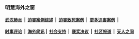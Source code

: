
### 明慧海外之窗

####  [武汉肺炎](indexes/365.md?t=03030700) &nbsp;|&nbsp;  [迫害案例综述](indexes/328.md?t=03030700) &nbsp;|&nbsp; [迫害致死案例](indexes/277.md?t=03030700)  &nbsp;|&nbsp; [更多迫害案例](indexes/81.md?t=03030700)  &nbsp;|&nbsp; 
####  [时事评论](indexes/19.md?t=03030700) &nbsp;|&nbsp; [海外简讯](indexes/245.md?t=03030700)&nbsp;|&nbsp;  [社会支持](indexes/140.md?t=03030700) &nbsp;|&nbsp; [褒奖决议](indexes/282.md?t=03030700) &nbsp;|&nbsp; [社区报道](indexes/91.md?t=03030700)  &nbsp;|&nbsp; [天人之间](indexes/78.md?t=03030700) 


